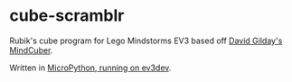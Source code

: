 # cube-scramblr
Rubik's cube program for Lego Mindstorms EV3
based off [David Gilday's MindCuber](https://www.mindcuber.com/).

Written in [MicroPython, running on ev3dev](https://education.lego.com/en-us/support/mindstorms-ev3/python-for-ev3).
